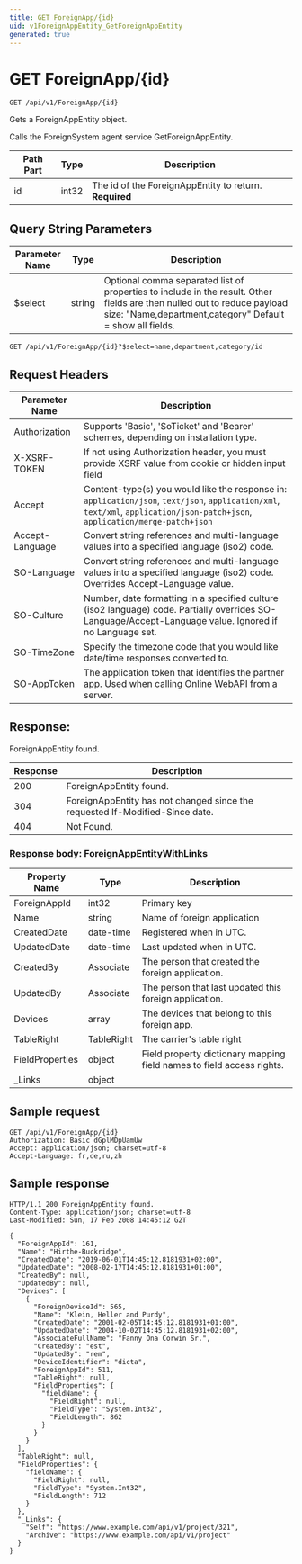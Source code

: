 ```yaml
---
title: GET ForeignApp/{id}
uid: v1ForeignAppEntity_GetForeignAppEntity
generated: true
---
```


# GET ForeignApp/{id}

```http
GET /api/v1/ForeignApp/{id}
```

Gets a ForeignAppEntity object.


Calls the ForeignSystem agent service GetForeignAppEntity.





| Path Part | Type | Description |
|-----------|------|-------------|
| id | int32 | The id of the ForeignAppEntity to return. **Required** |


## Query String Parameters

| Parameter Name | Type |  Description |
|----------------|------|--------------|
| $select | string |  Optional comma separated list of properties to include in the result. Other fields are then nulled out to reduce payload size: "Name,department,category" Default = show all fields. |

```http
GET /api/v1/ForeignApp/{id}?$select=name,department,category/id
```


## Request Headers

| Parameter Name | Description |
|----------------|-------------|
| Authorization  | Supports 'Basic', 'SoTicket' and 'Bearer' schemes, depending on installation type. |
| X-XSRF-TOKEN   | If not using Authorization header, you must provide XSRF value from cookie or hidden input field |
| Accept         | Content-type(s) you would like the response in: `application/json`, `text/json`, `application/xml`, `text/xml`, `application/json-patch+json`, `application/merge-patch+json` |
| Accept-Language | Convert string references and multi-language values into a specified language (iso2) code. |
| SO-Language | Convert string references and multi-language values into a specified language (iso2) code. Overrides Accept-Language value. |
| SO-Culture | Number, date formatting in a specified culture (iso2 language) code. Partially overrides SO-Language/Accept-Language value. Ignored if no Language set. |
| SO-TimeZone | Specify the timezone code that you would like date/time responses converted to. |
| SO-AppToken | The application token that identifies the partner app. Used when calling Online WebAPI from a server. |


## Response:

ForeignAppEntity found.

| Response | Description |
|----------------|-------------|
| 200 | ForeignAppEntity found. |
| 304 | ForeignAppEntity has not changed since the requested If-Modified-Since date. |
| 404 | Not Found. |

### Response body: ForeignAppEntityWithLinks

| Property Name | Type |  Description |
|----------------|------|--------------|
| ForeignAppId | int32 | Primary key |
| Name | string | Name of foreign application |
| CreatedDate | date-time | Registered when  in UTC. |
| UpdatedDate | date-time | Last updated when  in UTC. |
| CreatedBy | Associate | The person that created the foreign application. |
| UpdatedBy | Associate | The person that last updated this foreign application. |
| Devices | array | The devices that belong to this foreign app. |
| TableRight | TableRight | The carrier's table right |
| FieldProperties | object | Field property dictionary mapping field names to field access rights. |
| _Links | object |  |

## Sample request

```http!
GET /api/v1/ForeignApp/{id}
Authorization: Basic dGplMDpUamUw
Accept: application/json; charset=utf-8
Accept-Language: fr,de,ru,zh
```

## Sample response

```http_
HTTP/1.1 200 ForeignAppEntity found.
Content-Type: application/json; charset=utf-8
Last-Modified: Sun, 17 Feb 2008 14:45:12 G2T

{
  "ForeignAppId": 161,
  "Name": "Hirthe-Buckridge",
  "CreatedDate": "2019-06-01T14:45:12.8181931+02:00",
  "UpdatedDate": "2008-02-17T14:45:12.8181931+01:00",
  "CreatedBy": null,
  "UpdatedBy": null,
  "Devices": [
    {
      "ForeignDeviceId": 565,
      "Name": "Klein, Heller and Purdy",
      "CreatedDate": "2001-02-05T14:45:12.8181931+01:00",
      "UpdatedDate": "2004-10-02T14:45:12.8181931+02:00",
      "AssociateFullName": "Fanny Ona Corwin Sr.",
      "CreatedBy": "est",
      "UpdatedBy": "rem",
      "DeviceIdentifier": "dicta",
      "ForeignAppId": 511,
      "TableRight": null,
      "FieldProperties": {
        "fieldName": {
          "FieldRight": null,
          "FieldType": "System.Int32",
          "FieldLength": 862
        }
      }
    }
  ],
  "TableRight": null,
  "FieldProperties": {
    "fieldName": {
      "FieldRight": null,
      "FieldType": "System.Int32",
      "FieldLength": 712
    }
  },
  "_Links": {
    "Self": "https://www.example.com/api/v1/project/321",
    "Archive": "https://www.example.com/api/v1/project"
  }
}
```